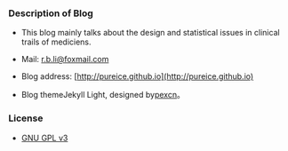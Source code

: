 ### Description of Blog

- This blog mainly talks about the design and statistical issues in clinical trails of mediciens.

- Mail: r.b.li@foxmail.com

- Blog address: [http://pureice.github.io](http://pureice.github.io)

- Blog themeJekyll Light, designed by[pexcn](https://github.com/pexcn/Jekyll-Light)。

### License

- [GNU GPL v3](http://www.gnu.org/licenses/gpl-3.0.html)